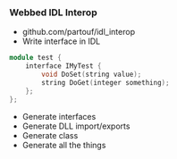 <div class="slidetext-bg">

### Webbed IDL Interop

* github.com/partouf/idl_interop
* Write interface in IDL <!-- .element: class="fragment" -->

<div class="fragment">

```cpp
module test {
    interface IMyTest {
        void DoSet(string value);
        string DoGet(integer something);
    };
};
```

</div>

* Generate interfaces <!-- .element: class="fragment" -->
* Generate DLL import/exports <!-- .element: class="fragment" -->
* Generate class <!-- .element: class="fragment" -->
* Generate all the things <!-- .element: class="fragment" -->

</div>